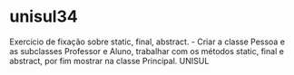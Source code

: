 # unisul34
Exercicio de fixação sobre static, final, abstract. - Criar a classe Pessoa e as subclasses Professor e Aluno, trabalhar com os métodos static, final e abstract, por fim mostrar na classe Principal. UNISUL
